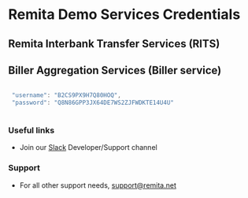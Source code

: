 # Remita Demo Services Credentials

## Remita Interbank Transfer Services (RITS) 
## Biller Aggregation Services (Biller service) 

```java

 "username": "B2CS9PX9H7Q80HOQ",
 "password": "Q8N86GPP3JX64DE7WS2ZJFWDKTE14U4U"
	
```

### Useful links
* Join our [Slack](http://bit.ly/RemitaDevSlack) Developer/Support channel
    
### Support
- For all other support needs, support@remita.net

